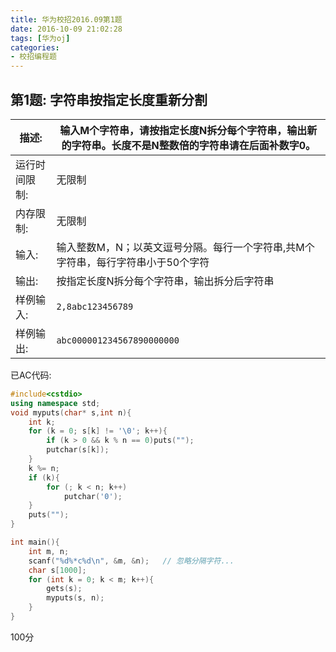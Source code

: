 ```yaml
---
title: 华为校招2016.09第1题
date: 2016-10-09 21:02:28
tags: [华为oj]
categories: 
- 校招编程题
---
```




## 第1题: 字符串按指定长度重新分割



| 描述:     | 输入M个字符串，请按指定长度N拆分每个字符串，输出新的字符串。长度不是N整数倍的字符串请在后面补数字0。 |
| ------- | ---------------------------------------- |
| 运行时间限制: | 无限制                                      |
| 内存限制:   | 无限制                                      |
| 输入:     | 输入整数M，N；以英文逗号分隔。每行一个字符串,共M个字符串，每行字符串小于50个字符 |
| 输出:     | 按指定长度N拆分每个字符串，输出拆分后字符串                   |
| 样例输入:   | `2,8abc123456789`                        |
| 样例输出:   | `abc000001234567890000000`               |






已AC代码:

```cpp
#include<cstdio>
using namespace std;
void myputs(char* s,int n){
	int k;
	for (k = 0; s[k] != '\0'; k++){
		if (k > 0 && k % n == 0)puts("");
		putchar(s[k]);
	}
	k %= n;
	if (k){
		for (; k < n; k++)
			putchar('0');
	}
	puts("");
}

int main(){
	int m, n;
	scanf("%d%*c%d\n", &m, &n);   // 忽略分隔字符...
	char s[1000];
	for (int k = 0; k < m; k++){
		gets(s);
		myputs(s, n);
	}
}
```



100分